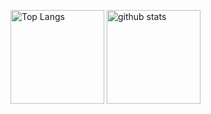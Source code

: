 <p align="left"> 
  <img alt="Top Langs" height="150px" src="https://github-readme-stats.vercel.app/api/top-langs/?username=Masamine&layout=compact&show_icons=true&theme=tokyonight" />
  <img alt="github stats" height="150px" src="https://github-readme-stats.vercel.app/api?username=Masamine&theme=tokyonight&show_icons=ture" />
</p>
